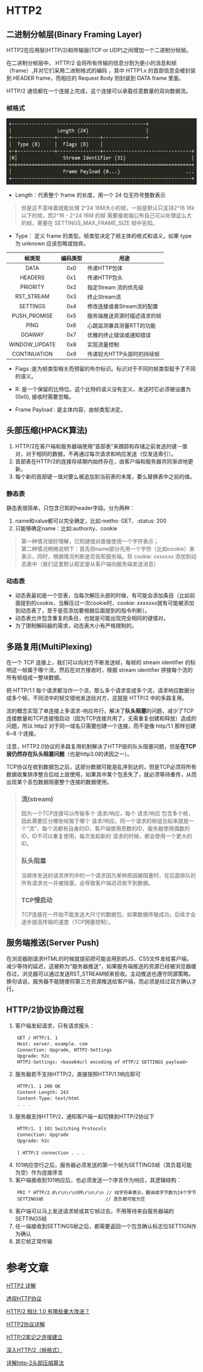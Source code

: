 # HTTP2

## 二进制分帧层(Binary Framing Layer)
HTTP2在应用层(HTTP/2)和传输层(TCP or UDP)之间增加一个二进制分帧层。

在二进制分帧层中， HTTP/2 会将所有传输的信息分割为更小的消息和帧（frame）,并对它们采用二进制格式的编码 ，其中 HTTP1.x 的首部信息会被封装到 HEADER frame，而相应的 Request Body 则封装到 DATA frame 里面。


HTTP/2 通信都在一个连接上完成，这个连接可以承载任意数量的双向数据流。

### 帧格式
<img src="https://raw.githubusercontent.com/dark-tone/notes/main/%E7%BD%91%E7%BB%9C%E7%9B%B8%E5%85%B3/imgs/5.jpg" weight="562" height="175">

- Length：代表整个 frame 的长度，用一个 24 位无符号整数表示
>但是这不意味着就能处理 2^24 16M大小的帧，一般是默认只支持2^16 16k以下的帧，而2^16 - 2^24 16M 的帧 需要接收端公布自己可以处理这么大的帧，需要在 SETTINGS_MAX_FRAME_SIZE 帧中告知。

- Type： 定义 frame 的类型。帧类型决定了帧主体的格式和语义，如果 type 为 unknown 应该忽略或抛弃。

|帧类型 |	编码类型 |	用途|
| :---: | :---: | --- |
|DATA| 	0x0| 	传递HTTP包体|
|HEADERS |	0x1 |	传递HTTP包头|
|PRIORITY 	|0x2| 	指定Stream 流的优先级|
|RST_STREAM 	|0x3| 	终止Stream流|
|SETTINGS 	|0x4| 	修改连接或者Stream流的配置|
|PUSH_PROMISE 	|0x5| 	服务端推送资源时描述请求的帧|
|PING 	|0x6| 	心跳监测兼具测量RTT的功能|
|GOAWAY 	|0x7| 	优雅的终止错误或通知错误|
|WINDOW_UPDATE 	|0x8| 	实现流量控制|
|CONTINUATION 	|0x9| 	传递较大HTTP头部时的持续帧|

- Flags :是为帧类型相关而预留的布尔标识。标识对于不同的帧类型赋予了不同的语义。

- R: 是一个保留的比特位。这个比特的语义没有定义，发送时它必须被设置为 (0x0), 接收时需要忽略。

- Frame Payload : 是主体内容，由帧类型决定。

## 头部压缩(HPACK算法)
1. HTTP/2在客户端和服务器端使用“首部表”来跟踪和存储之前发送的键－值对，对于相同的数据，不再通过每次请求和响应发送（仅发送索引）。
2. 首部表在HTTP/2的连接存续期内始终存在，由客户端和服务器共同渐进地更新。
3. 每个新的首部键－值对要么被追加到当前表的末尾，要么替换表中之前的值。

### 静态表
静态表很简单，只包含已知的header字段。分为两种：
1. name和value都可以完全确定，比如:metho: GET、:status: 200
2. 只能够确定name：比如:authority、cookie
>第一种情况很好理解，已知键值对直接使用一个字符表示；<br>
第二种情况稍微说明下：首先将name部分先用一个字符（比如cookie）来表示，同时，根据情况判断是否告知服务端，将 cookie: xxxxxxx 添加到动态表中（我们这里默认假定是从客户端向服务端发送消息）

### 动态表
- 动态表最初是一个空表，当每次解压头部的时候，有可能会添加条目（比如前面提到的cookie，当解压过一次cookie时，cookie: xxxxxxx就有可能被添加到动态表了，至于是否添加要根据后面提到的指令判断）。
- 动态表允许包含重复的条目，也就是可能出现完全相同的键值对。
- 为了限制解码器的需求，动态表大小有严格限制的。


## 多路复用(MultiPlexing)
在一个 TCP 连接上，我们可以向对方不断发送帧，每帧的 stream identifier 的标明这一帧属于哪个流，然后在对方接收时，根据 stream identifier 拼接每个流的所有帧组成一整块数据。

把 HTTP/1.1 每个请求都当作一个流，那么多个请求变成多个流，请求响应数据分成多个帧，不同流中的帧交错地发送给对方，这就是 HTTP/2 中的多路复用。

流的概念实现了单连接上多请求-响应并行，解决了**队头阻塞**的问题，减少了TCP 连接数量和TCP连接慢启动（因为TCP连接共用了，无需重复创建和释放）造成的问题，所以 http2 对于同一域名只需要创建一个连接，而不是像 http/1.1 那样创建 6~8 个连接。

注意，HTTP2.0协议的多路复用机制解决了HTTP层的队头阻塞问题，但是**在TCP层仍然存在队头阻塞问题**（也是http3.0的诱因之一）。

TCP协议在收到数据包之后，这部分数据可能是乱序到达的，但是TCP必须将所有数据收集排序整合后给上层使用，如果其中某个包丢失了，就必须等待重传，从而出现某个丢包数据阻塞整个连接的数据使用。

> ### 流(stream)
>因为一个TCP连接可以传输多个 请求/响应，每个 请求/响应 包含多个帧，因此需要区分哪些帧属于哪个 请求/响应，同一个请求的帧组合起来就是一个“流”，每个流都有自身的ID，客户端使用奇数的ID，服务器使用偶数的ID，ID不可以重复使用，每次发起新的 请求的时候，都会使用一个更大的ID。
> ### 队头阻塞
> 当顺序发送的请求序列中的一个请求因为某种原因被阻塞时，在后面排队的所有请求也一并被阻塞，会导致客户端迟迟收不到数据。
> ### TCP慢启动
> TCP连接在一开始不能发送大尺寸的数据包，如果数据传输成功，后续才会逐步提高传输的速度（TCP拥塞控制）。


## 服务端推送(Server Push)
在浏览器刚请求HTML的时候就提前把可能会用到的JS、CSS文件发给客户端，减少等待的延迟，这被称为"服务器推送"，如果服务端推送的资源已经被浏览器缓存过，浏览器可以通过发送RST_STREAM帧来拒收。主动推送也遵守同源策略，换句话说，服务器不能随便将第三方资源推送给客户端，而必须是经过双方确认才行。

## HTTP/2协议协商过程

1. 客户端发起请求，只有请求报头：
```
    GET / HTTP/1. 1
    Host: server. example. com
    Connection: Upgrade, HTTP2-Settings
    Upgrade: h2c
    HTTP2-Settings: <base64url encoding of HTTP/2 SETTINGS payload>
```
2. 服务器若不支持HTTP/2，直接按照HTTP/1.1响应即可
```
    HTTP/1. 1 200 OK
    Content-Length: 243
    Content-Type: text/html
    . . .
```
3. 服务器支持HTTP/2，通知客户端一起切换到HTTP/2协议下
```
    HTTP/1. 1 101 Switching Protocols
    Connection: Upgrade
    Upgrade: h2c

    [ HTTP/2 connection . . .
```
4. 101响应空行之后，服务器必须发送的第一个帧为SETTINGS帧（其负载可能为空）作为连接序言
5. 客户端接收到101响应后，也必须发送一个序言作为响应，其逻辑结构：
```
    PRI * HTTP/2.0\r\n\r\nSM\r\n\r\n // 纯字符串表示，翻译成字节数为24个字节
    SETTINGS帧                       // 其负载可能为空
```
6. 客户端可以马上发送请求帧或其它帧过去，不用等待来自服务器端的SETTINGS帧
7. 任一端接收到SETTINGS帧之后，都需要返回一个包含确认标志位SETTIGN作为确认
8. 其它帧正常传输


# 参考文章
[HTTP2 详解](https://www.jianshu.com/p/e57ca4fec26f)

[透视HTTP协议](https://time.geekbang.org/column/article/112036)

[HTTP/2 相比 1.0 有哪些重大改进？](https://www.zhihu.com/question/34074946)

[HTTP2协议详解](https://www.codercto.com/a/34433.html)

[HTTP/2笔记之连接建立](http://www.blogjava.net/yongboy/archive/2015/03/18/423570.html)

[深入HTTP/2（帧格式）](https://www.jianshu.com/p/e22fef60a7f0)

[详解http-2头部压缩算法](https://segmentfault.com/a/1190000017011816)